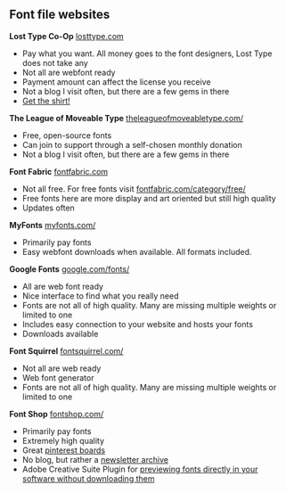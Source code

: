 Font file websites
-------------------------

**Lost Type Co-Op**
[losttype.com](http://http://losttype.com)

* Pay what you want. All money goes to the font designers, Lost Type does not take any
* Not all are webfont ready
* Payment amount can affect the license you receive
* Not a blog I visit often, but there are a few gems in there
* [Get the shirt!](http://store.losttype.com/)


**The League of Moveable Type**
[theleagueofmoveabletype.com/](http://www.theleagueofmoveabletype.com/)

* Free, open-source fonts
* Can join to support through a self-chosen monthly donation
* Not a blog I visit often, but there are a few gems in there


**Font Fabric**
[fontfabric.com](http://www.fontfabric.com)

* Not all free. For free fonts visit [fontfabric.com/category/free/](http://fontfabric.com/category/free/)
* Free fonts here are more display and art oriented but still high quality
* Updates often


**MyFonts**
[myfonts.com/](http://www.myfonts.com/)

* Primarily pay fonts
* Easy webfont downloads when available. All formats included.


**Google Fonts**
[google.com/fonts/](http://www.google.com/fonts/)

* All are web font ready
* Nice interface to find what you really need
* Fonts are not all of high quality. Many are missing multiple weights or limited to one
* Includes easy connection to your website and hosts your fonts
* Downloads available


**Font Squirrel**
[fontsquirrel.com/](http://www.fontsquirrel.com/)

* Not all are web ready
* Web font generator
* Fonts are not all of high quality. Many are missing multiple weights or limited to one


**Font Shop**
[fontshop.com/](http://www.fontshop.com/)

* Primarily pay fonts
* Extremely high quality
* Great [pinterest boards](http://pinterest.com/fontshop/)
* No blog, but rather a [newsletter archive](http://www.fontshop.com/blog/newsletters/)
* Adobe Creative Suite Plugin for [previewing fonts directly in your software without downloading them](http://www.fontshop.com/plugin/)


